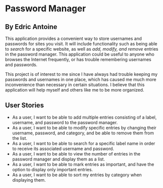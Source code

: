 # Password Manager

## By Edric Antoine


This application provides a convenient way to store usernames and passwords for sites you visit. It will include 
functionality such as being able to *search* for a specific website, as well as *add, modify, and remove* entries in the
password manager. This application could be useful to anyone who browses the Internet frequently, or has trouble 
remembering usernames and passwords.

This project is of interest to me since I have always had trouble keeping my passwords and usernames in one place, which
has caused me much more inconvenience than necessary in certain situations. I believe that this application will help
myself and others like me to be more organized.

## User Stories

- As a user, I want to be able to add multiple entries consisting of a label, username,
and password to the password manager.
- As a user, I want to be able to modify specific entries by changing their username, password, and category,
and be able to remove them from the list.
- As a user, I want to be able to search for a specific label name in order to receive its associated username 
and password.
- As a user, I want to be able to view the number of entries in the password manager and display them as a list.
- As a user, I want to be able to mark entries as important, and have the option to display only important entries.
- As a user, I want to be able to sort my entries by category when displaying them.